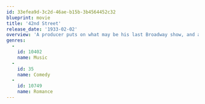 ```yaml
---
id: 33efea9d-3c2d-46ae-b15b-3b4564452c32
blueprint: movie
title: '42nd Street'
release_date: '1933-02-02'
overview: 'A producer puts on what may be his last Broadway show, and at the last moment a chorus girl has to replace the star.'
genres:
  -
    id: 10402
    name: Music
  -
    id: 35
    name: Comedy
  -
    id: 10749
    name: Romance
---
```


